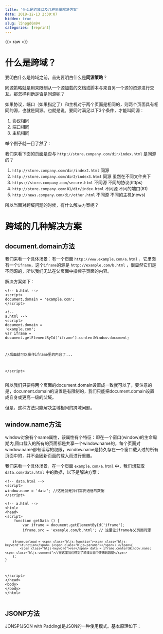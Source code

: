 ```yaml
---
title: '什么是跨域以及几种简单解决方案' 
date: 2018-12-13 2:30:07
hidden: true
slug: l5npgd6m94
categories: [reprint]
---
```


{{< raw >}}

                    
<h1 id="articleHeader0">什么是跨域？</h1>
<p>要明白什么是跨域之前，首先要明白什么是<strong>同源策略</strong>？</p>
<p>同源策略就是用来限制从一个源加载的文档或脚本与来自另一个源的资源进行交互。那怎样判断是否是同源呢？</p>
<p>如果协议，端口（如果指定了）和主机对于两个页面是相同的，则两个页面具有相同的源，也就是同源。也就是说，要同时满足以下3个条件，才能叫同源：</p>
<ol>
<li>协议相同</li>
<li>端口相同</li>
<li>主机相同</li>
</ol>
<p>举个例子就一目了然了：</p>
<p>我们来看下面的页面是否与 <code>http://store.company.com/dir/index.html</code> 是同源的？</p>
<ol>
<li>
<code>http://store.company.com/dir/index2.html</code>   同源</li>
<li>
<code>http://store.company.com/dir2/index3.html</code>  同源 虽然在不同文件夹下</li>
<li>
<code>https://store.company.com/secure.html</code>     不同源 不同的协议(https)</li>
<li>
<code>http://store.company.com:81/dir/index.html</code> 不同源 不同的端口(81)</li>
<li>
<code>http://news.company.com/dir/other.html</code>     不同源 不同的主机(news)</li>
</ol>
<p>所以当面对跨域问题的时候，有什么解决方案呢？</p>
<h1 id="articleHeader1">跨域的几种解决方案</h1>
<h2 id="articleHeader2">document.domain方法</h2>
<p>我们来看一个具体场景：有一个页面 <code>http://www.example.com/a.html</code> ，它里面有一个<code>iframe</code>，这个<code>iframe</code>的源是 <code>http://example.com/b.html</code> ，很显然它们是不同源的，所以我们无法在父页面中操控子页面的内容。</p>
<p>解决方案如下：</p>
<div class="widget-codetool" style="display:none;">
      <div class="widget-codetool--inner">
      <span class="selectCode code-tool" data-toggle="tooltip" data-placement="top" title="" data-original-title="全选"></span>
      <span type="button" class="copyCode code-tool" data-toggle="tooltip" data-placement="top" data-clipboard-text="<!-- b.html -->
<script>
document.domain = 'example.com';
</script>" title="" data-original-title="复制"></span>
      <span type="button" class="saveToNote code-tool" data-toggle="tooltip" data-placement="top" title="" data-original-title="放进笔记"></span>
      </div>
      </div><pre class="xml hljs"><code class="html"><span class="hljs-comment">&lt;!-- b.html --&gt;</span>
<span class="hljs-tag">&lt;<span class="hljs-name">script</span>&gt;</span><span class="javascript">
<span class="hljs-built_in">document</span>.domain = <span class="hljs-string">'example.com'</span>;
</span><span class="hljs-tag">&lt;/<span class="hljs-name">script</span>&gt;</span></code></pre>
<div class="widget-codetool" style="display:none;">
      <div class="widget-codetool--inner">
      <span class="selectCode code-tool" data-toggle="tooltip" data-placement="top" title="" data-original-title="全选"></span>
      <span type="button" class="copyCode code-tool" data-toggle="tooltip" data-placement="top" data-clipboard-text="<!-- a.html -->
<script>
document.domain = 'example.com';
var iframe = document.getElementById('iframe').contentWindow.document;

//后面就可以操作iframe里的内容了...

</script>" title="" data-original-title="复制"></span>
      <span type="button" class="saveToNote code-tool" data-toggle="tooltip" data-placement="top" title="" data-original-title="放进笔记"></span>
      </div>
      </div><pre class="xml hljs"><code class="html"><span class="hljs-comment">&lt;!-- a.html --&gt;</span>
<span class="hljs-tag">&lt;<span class="hljs-name">script</span>&gt;</span><span class="javascript">
<span class="hljs-built_in">document</span>.domain = <span class="hljs-string">'example.com'</span>;
<span class="hljs-keyword">var</span> iframe = <span class="hljs-built_in">document</span>.getElementById(<span class="hljs-string">'iframe'</span>).contentWindow.document;

<span class="hljs-comment">//后面就可以操作iframe里的内容了...</span>

</span><span class="hljs-tag">&lt;/<span class="hljs-name">script</span>&gt;</span></code></pre>
<p>所以我们只要将两个页面的document.domain设置成一致就可以了，要注意的是，document.domain的设置是有限制的，我们只能把document.domain设置成自身或更高一级的父域。</p>
<p>但是，这种方法只能解决主域相同的跨域问题。</p>
<h2 id="articleHeader3">window.name方法</h2>
<p>window对象有个name属性，该属性有个特征：即在一个窗口(window)的生命周期内,窗口载入的所有的页面都是共享一个window.name的，每个页面对window.name都有读写的权限，window.name是持久存在一个窗口载入过的所有页面中的，并不会因新页面的载入而进行重置。</p>
<p>我们来看一个具体场景，在一个页面 <code>example.com/a.html</code> 中，我们想获取 <code>data.com/data.html</code> 中的数据，以下是解决方案：</p>
<div class="widget-codetool" style="display:none;">
      <div class="widget-codetool--inner">
      <span class="selectCode code-tool" data-toggle="tooltip" data-placement="top" title="" data-original-title="全选"></span>
      <span type="button" class="copyCode code-tool" data-toggle="tooltip" data-placement="top" data-clipboard-text="<!-- data.html -->
<script>
window.name = 'data'; //这是就是我们需要通信的数据
</script>" title="" data-original-title="复制"></span>
      <span type="button" class="saveToNote code-tool" data-toggle="tooltip" data-placement="top" title="" data-original-title="放进笔记"></span>
      </div>
      </div><pre class="xml hljs"><code class="html"><span class="hljs-comment">&lt;!-- data.html --&gt;</span>
<span class="hljs-tag">&lt;<span class="hljs-name">script</span>&gt;</span><span class="javascript">
<span class="hljs-built_in">window</span>.name = <span class="hljs-string">'data'</span>; <span class="hljs-comment">//这是就是我们需要通信的数据</span>
</span><span class="hljs-tag">&lt;/<span class="hljs-name">script</span>&gt;</span></code></pre>
<div class="widget-codetool" style="display:none;">
      <div class="widget-codetool--inner">
      <span class="selectCode code-tool" data-toggle="tooltip" data-placement="top" title="" data-original-title="全选"></span>
      <span type="button" class="copyCode code-tool" data-toggle="tooltip" data-placement="top" data-clipboard-text="<!-- a.html -->
<html>
<head>
<script>
    function getData () {
        var iframe = document.getElementById('iframe');
        iframe.src = 'example.com/b.html'; // 这里让iframe与父页面同源
        
        iframe.onload = function () {
            var data = iframe.contentWindow.name; //在这里我们得到了跨域页面中传来的数据
        };
    }
</script>
</head>
<body>
</body>
</html>" title="" data-original-title="复制"></span>
      <span type="button" class="saveToNote code-tool" data-toggle="tooltip" data-placement="top" title="" data-original-title="放进笔记"></span>
      </div>
      </div><pre class="xml hljs"><code class="html"><span class="hljs-comment">&lt;!-- a.html --&gt;</span>
<span class="hljs-tag">&lt;<span class="hljs-name">html</span>&gt;</span>
<span class="hljs-tag">&lt;<span class="hljs-name">head</span>&gt;</span>
<span class="hljs-tag">&lt;<span class="hljs-name">script</span>&gt;</span><span class="javascript">
    <span class="hljs-function"><span class="hljs-keyword">function</span> <span class="hljs-title">getData</span> (<span class="hljs-params"></span>) </span>{
        <span class="hljs-keyword">var</span> iframe = <span class="hljs-built_in">document</span>.getElementById(<span class="hljs-string">'iframe'</span>);
        iframe.src = <span class="hljs-string">'example.com/b.html'</span>; <span class="hljs-comment">// 这里让iframe与父页面同源</span>
        
        iframe.onload = <span class="hljs-function"><span class="hljs-keyword">function</span> (<span class="hljs-params"></span>) </span>{
            <span class="hljs-keyword">var</span> data = iframe.contentWindow.name; <span class="hljs-comment">//在这里我们得到了跨域页面中传来的数据</span>
        };
    }
</span><span class="hljs-tag">&lt;/<span class="hljs-name">script</span>&gt;</span>
<span class="hljs-tag">&lt;/<span class="hljs-name">head</span>&gt;</span>
<span class="hljs-tag">&lt;<span class="hljs-name">body</span>&gt;</span>
<span class="hljs-tag">&lt;/<span class="hljs-name">body</span>&gt;</span>
<span class="hljs-tag">&lt;/<span class="hljs-name">html</span>&gt;</span></code></pre>
<h2 id="articleHeader4">JSONP方法</h2>
<p>JONSP(JSON with Padding)是JSON的一种使用模式。基本原理如下：</p>
<div class="widget-codetool" style="display:none;">
      <div class="widget-codetool--inner">
      <span class="selectCode code-tool" data-toggle="tooltip" data-placement="top" title="" data-original-title="全选"></span>
      <span type="button" class="copyCode code-tool" data-toggle="tooltip" data-placement="top" data-clipboard-text="<!-- a.html -->
<script>
    function dealData (data) {
        console.log(data);
    }
</script>

<script src='http://example.com/data.php?callback=dealData'></script>" title="" data-original-title="复制"></span>
      <span type="button" class="saveToNote code-tool" data-toggle="tooltip" data-placement="top" title="" data-original-title="放进笔记"></span>
      </div>
      </div><pre class="xml hljs"><code class="html"><span class="hljs-comment">&lt;!-- a.html --&gt;</span>
<span class="hljs-tag">&lt;<span class="hljs-name">script</span>&gt;</span><span class="javascript">
    <span class="hljs-function"><span class="hljs-keyword">function</span> <span class="hljs-title">dealData</span> (<span class="hljs-params">data</span>) </span>{
        <span class="hljs-built_in">console</span>.log(data);
    }
</span><span class="hljs-tag">&lt;/<span class="hljs-name">script</span>&gt;</span>

<span class="hljs-tag">&lt;<span class="hljs-name">script</span> <span class="hljs-attr">src</span>=<span class="hljs-string">'http://example.com/data.php?callback=dealData'</span>&gt;</span><span class="undefined"></span><span class="hljs-tag">&lt;/<span class="hljs-name">script</span>&gt;</span></code></pre>
<div class="widget-codetool" style="display:none;">
      <div class="widget-codetool--inner">
      <span class="selectCode code-tool" data-toggle="tooltip" data-placement="top" title="" data-original-title="全选"></span>
      <span type="button" class="copyCode code-tool" data-toggle="tooltip" data-placement="top" data-clipboard-text="<?php
    $callback = $_GET['callback'];
    $data = 'data';
    echo $callback.'('.json_encode($data).')';
?>" title="" data-original-title="复制"></span>
      <span type="button" class="saveToNote code-tool" data-toggle="tooltip" data-placement="top" title="" data-original-title="放进笔记"></span>
      </div>
      </div><pre class="php hljs"><code class="php"><span class="hljs-meta">&lt;?php</span>
    $callback = $_GET[<span class="hljs-string">'callback'</span>];
    $data = <span class="hljs-string">'data'</span>;
    <span class="hljs-keyword">echo</span> $callback.<span class="hljs-string">'('</span>.json_encode($data).<span class="hljs-string">')'</span>;
<span class="hljs-meta">?&gt;</span></code></pre>
<p>这时候在<code>a.html</code>中我们得到了一条js的执行语句<code>dealData('data')</code>，从而达到了跨域的目的。</p>
<p>所以JSONP的原理其实就是利用引入<code>script</code>不限制源的特点，把处理函数名作为参数传入，然后返回执行语句，仔细阅读以上代码就可以明白里面的意思了。</p>
<p>如果在jQuery中用JSONP的话就更加简单了：</p>
<div class="widget-codetool" style="display:none;">
      <div class="widget-codetool--inner">
      <span class="selectCode code-tool" data-toggle="tooltip" data-placement="top" title="" data-original-title="全选"></span>
      <span type="button" class="copyCode code-tool" data-toggle="tooltip" data-placement="top" data-clipboard-text="<script>
$.getJSON(''http://example.com/data.php?callback=?', function (data) {
    console.log(data);
});
</script>" title="" data-original-title="复制"></span>
      <span type="button" class="saveToNote code-tool" data-toggle="tooltip" data-placement="top" title="" data-original-title="放进笔记"></span>
      </div>
      </div><pre class="xml hljs"><code class="html"><span class="hljs-tag">&lt;<span class="hljs-name">script</span>&gt;</span><span class="javascript">
$.getJSON(<span class="hljs-string">''</span>http:<span class="hljs-comment">//example.com/data.php?callback=?', function (data) {</span>
    <span class="hljs-built_in">console</span>.log(data);
});
</span><span class="hljs-tag">&lt;/<span class="hljs-name">script</span>&gt;</span></code></pre>
<p>注意jQuery会自动生成一个全局函数来替换<code>callback=?</code>中的问号，之后获取到数据后又会自动销毁，实际上就是起一个临时代理函数的作用。<code>$.getJSON</code>方法会自动判断是否跨域，不跨域的话，就调用普通的ajax方法；跨域的话，则会以异步加载js文件的形式来调用JSONP的回调函数。</p>
<h1 id="articleHeader5">总结</h1>
<p>除了上述方法外，HTML5还新增了一个<code>window.postMessage()</code>方法，有兴趣的可以自行查阅。</p>
<p>最后，解决跨域问题还有一个更通用更强大的<strong>CORS方法</strong>，我单独把它拿出来总结了一篇文章：<a href="https://segmentfault.com/a/1190000013285839">跨域问题的根本解决方案CORS </a>。</p>

                
{{< /raw >}}

# 版权声明
本文资源来源互联网，仅供学习研究使用，版权归该资源的合法拥有者所有，

本文仅用于学习、研究和交流目的。转载请注明出处、完整链接以及原作者。

原作者若认为本站侵犯了您的版权，请联系我们，我们会立即删除！

## 原文标题
什么是跨域以及几种简单解决方案

## 原文链接
[https://segmentfault.com/a/1190000013278814](https://segmentfault.com/a/1190000013278814)

